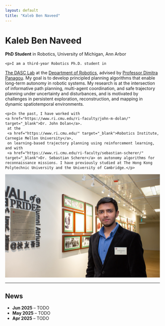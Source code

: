 ```yaml
---
layout: default
title: "Kaleb Ben Naveed"
---
```


<div class="about-container">
  <div class="bio-text">
    <h1><strong>Kaleb</strong> Ben Naveed</h1>
    <p><strong>PhD Student</strong> in Robotics, University of Michigan, Ann Arbor</p>

    <p>I am a third-year Robotics Ph.D. student in
  <a href="https://dasc-lab.github.io/" target="_blank">The DASC Lab</a>
  at the
  <a href="https://robotics.umich.edu/" target="_blank">Department of Robotics</a>,
  advised by
  <a href="https://websites.umich.edu/~dpanagou/" target="_blank">Professor Dimitra Panagou</a>. My goal is to develop principled planning algorithms that enable long-term autonomy in robotic systems. My research is at the intersection of informative path planning, multi-agent coordination, and safe trajectory planning under uncertainty and disturbances, and is motivated by challenges in persistent exploration, reconstruction, and mapping in dynamic spatiotemporal environments. </p>

    <p>In the past, I have worked with 
    <a href="https://www.ri.cmu.edu/ri-faculty/john-m-dolan/" target="_blank">Dr. John Dolan</a>.
     at the 
     <a href="https://www.ri.cmu.edu/" target="_blank">Robotics Institute, Carnegie Mellon University</a>, 
     on learning-based trajectory planning using reinforcement learning, and with 
     <a href="https://www.ri.cmu.edu/ri-faculty/sebastian-scherer/" target="_blank">Dr. Sebastian Scherer</a> on autonomy algorithms for reconnaissance missions. I have previously studied at The Hong Kong Polytechnic University and the University of Cambridge.</p>
  </div>

  <div class="bio-photo">
    <img src="/assets/profile2.jpg" alt="Kaleb Ben Naveed">
    <!-- <p class="caption">Kaleb, 2025</p> -->
  </div>
</div>

---

## News

- **Jun 2025** – TODO 
- **May 2025** – TODO 
- **Apr 2025** – TODO
